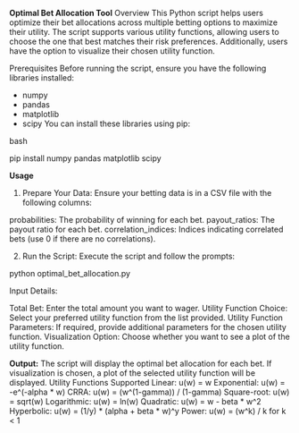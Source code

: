 **Optimal Bet Allocation Tool**
Overview
This Python script helps users optimize their bet allocations across multiple betting options to maximize their utility. The script supports various utility functions, allowing users to choose the one that best matches their risk preferences. Additionally, users have the option to visualize their chosen utility function.

Prerequisites
Before running the script, ensure you have the following libraries installed:

- numpy
- pandas
- matplotlib
- scipy
You can install these libraries using pip:

bash

pip install numpy pandas matplotlib scipy

**Usage**
1. Prepare Your Data: Ensure your betting data is in a CSV file with the following columns:

probabilities: The probability of winning for each bet.
payout_ratios: The payout ratio for each bet.
correlation_indices: Indices indicating correlated bets (use 0 if there are no correlations).

2. Run the Script: Execute the script and follow the prompts:

python optimal_bet_allocation.py

Input Details:

Total Bet: Enter the total amount you want to wager.
Utility Function Choice: Select your preferred utility function from the list provided.
Utility Function Parameters: If required, provide additional parameters for the chosen utility function.
Visualization Option: Choose whether you want to see a plot of the utility function.

**Output:**
The script will display the optimal bet allocation for each bet.
If visualization is chosen, a plot of the selected utility function will be displayed.
Utility Functions Supported
Linear: u(w) = w
Exponential: u(w) = -e^(-alpha * w)
CRRA: u(w) = (w^(1-gamma)) / (1-gamma)
Square-root: u(w) = sqrt(w)
Logarithmic: u(w) = ln(w)
Quadratic: u(w) = w - beta * w^2
Hyperbolic: u(w) = (1/y) * (alpha + beta * w)^y
Power: u(w) = (w^k) / k for k < 1
